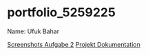 # portfolio_5259225

Name: Ufuk Bahar

[Screenshots Aufgabe 2](screenshots/screenshot1.png)
[Projekt Dokumentation](docs/Dokumentation.pdf)

